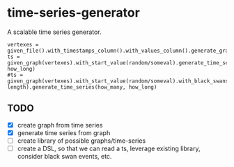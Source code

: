 # time-series-generator
A scalable time series generator.

    vertexes = given_file().with_timestamps_column().with_values_column().generate_graph()
    ts = given_graph(vertexes).with_start_value(random/someval).generate_time_series(how_many, how_long)
    #ts = given_graph(vertexes).with_start_value(random/someval).with_black_swans(n, length).generate_time_series(how_many, how_long)

## TODO
 - [X] create graph from time series
 - [X] generate time series from graph
 - [ ] create library of possible graphs/time-series
 - [ ] create a DSL, so that we can read a ts, leverage existing library, consider black swan events, etc.

